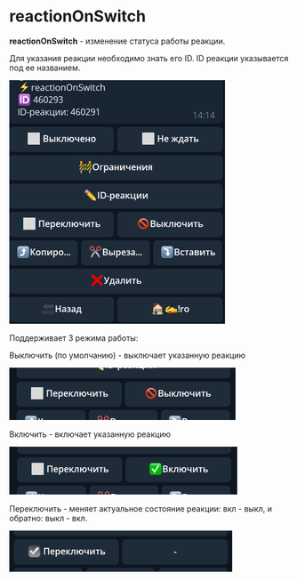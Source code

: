 # reactionOnSwitch

**reactionOnSwitch** - изменение статуса работы реакции. 

Для указания реакции необходимо знать его ID. ID реакции указывается под ее названием.


![](./1.png)

Поддерживает 3 режима работы:

Выключить (по умолчанию) - выключает указанную реакцию

![](./2.png)

Включить - включает указанную реакцию

![](./3.png)

Переключить - меняет актуальное состояние реакции: вкл - выкл, и обратно: выкл - вкл.

![](./4.png)





